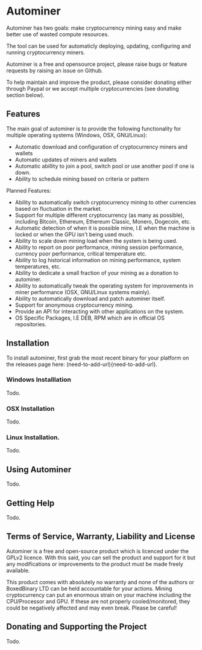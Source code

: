 # Autominer

Autominer has two goals: make cryptocurrency mining easy and make better use of wasted compute resources.

The tool can be used for automaticly deploying, updating, configuring and running cryptocurrency miners.

Autominer is a free and opensource project, please raise bugs or feature requests by raising an issue on Github.

To help maintain and improve the product, please consider donating either through Paypal or we accept multiple cryptocurrencies (see donating section below).

## Features

The main goal of autominer is to provide the following functionality for multiple operating systems (Windows, OSX, GNU/Linux):

* Automatic download and configuration of cryptocurrency miners and wallets
* Automatic updates of miners and wallets
* Automatic abillity to join a pool, switch pool or use another pool if one is down.
* Ability to schedule mining based on criteria or pattern

Planned Features:

* Ability to automatically switch cryptocurrency mining to other currencies based on fluctuation in the market.
* Support for multiple different cryptocurrency (as many as possible), including Bitcoin, Ethereum, Ethereum Classic, Monero, Dogecoin, etc.
* Automatic detection of when it is possible mine, I.E when the machine is locked or when the GPU isn't being used much.
* Ability to scale down mining load when the system is being used.
* Ability to report on poor performance, mining session performance, currency poor performance, critical temperature etc.
* Ability to log historical information on mining performance, system temperatures, etc.
* Ability to dedicate a small fraction of your mining as a donation to autominer.
* Ability to automatically tweak the operating system for improvements in miner performance (OSX, GNU/Linux systems mainly).
* Ability to automatically download and patch autominer itself.
* Support for anonymous cryptocurrency mining.
* Provide an API for interacting with other applications on the system.
* OS Specific Packages, I.E DEB, RPM which are in official OS repositories.

## Installation

To install autominer, first grab the most recent binary for your platform on the releases page here: (need-to-add-url){need-to-add-url}.

### Windows Installlation

Todo.

### OSX Installation

Todo.

### Linux Installation.

Todo.

## Using Autominer

Todo.

## Getting Help

Todo.

## Terms of Service, Warranty, Liability and License

Autominer is a free and open-source product which is licenced under the GPLv2 licence. With this said, you can sell the product and support for it but any modifications or improvements to the product must be made freely available.

This product comes with absolutely no warranty and none of the authors or BoxedBinary LTD can be held accountable for your actions. Mining cryptocurrency can put an enormous strain on your machine including the CPU/Processor and GPU. If these are not properly cooled/monitored, they could be negatively affected and may even break. Please be careful!  

## Donating and Supporting the Project

Todo.
